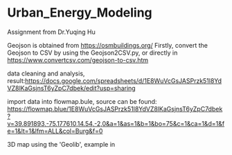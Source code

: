 # Urban_Energy_Modeling
Assignment from Dr.Yuqing Hu

Geojson is obtained from https://osmbuildings.org/ 
Firstly, convert the Geojson to CSV by using the Geojson2CSV.py, or directly in https://www.convertcsv.com/geojson-to-csv.htm

data cleaning and analysis, result:https://docs.google.com/spreadsheets/d/1E8WuVcGsJASPrzk51l8YdVZ8lKaGsjnsT6yZpC7dbek/edit?usp=sharing

import data into flowmap.bule, source can be found: https://flowmap.blue/1E8WuVcGsJASPrzk51l8YdVZ8lKaGsjnsT6yZpC7dbek?v=39.891893,-75.177610,14.54,-2,0&a=1&as=1&b=1&bo=75&c=1&ca=1&d=1&fe=1&lt=1&lfm=ALL&col=Burg&f=0

3D map using the 'Geolib', example in 

